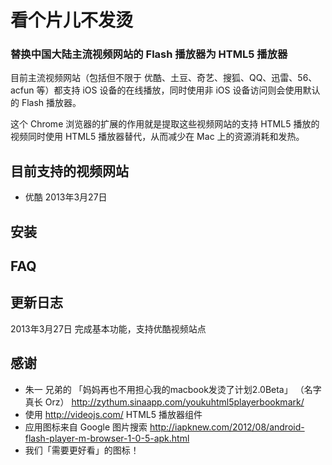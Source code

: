 # 看个片儿不发烫

### 替换中国大陆主流视频网站的 Flash 播放器为 HTML5 播放器

目前主流视频网站（包括但不限于 优酷、土豆、奇艺、搜狐、QQ、迅雷、56、acfun 等）都支持 iOS 设备的在线播放，同时使用非 iOS 设备访问则会使用默认的 Flash 播放器。

这个 Chrome 浏览器的扩展的作用就是提取这些视频网站的支持 HTML5 播放的视频同时使用 HTML5 播放器替代，从而减少在 Mac 上的资源消耗和发热。


## 目前支持的视频网站

* 优酷 2013年3月27日


## 安装


## FAQ


## 更新日志

2013年3月27日  完成基本功能，支持优酷视频站点

## 感谢

* 朱一 兄弟的 「妈妈再也不用担心我的macbook发烫了计划2.0Beta」 （名字真长 Orz） http://zythum.sinaapp.com/youkuhtml5playerbookmark/
* 使用 http://videojs.com/  HTML5 播放器组件
* 应用图标来自 Google 图片搜索 http://iapknew.com/2012/08/android-flash-player-m-browser-1-0-5-apk.html  
* 我们「需要更好看」的图标！
